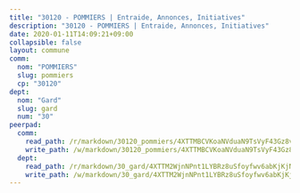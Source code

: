 ```yaml
---
title: "30120 - POMMIERS | Entraide, Annonces, Initiatives"
description: "30120 - POMMIERS | Entraide, Annonces, Initiatives"
date: 2020-01-11T14:09:21+09:00
collapsible: false
layout: commune
comm:
  nom: "POMMIERS"
  slug: pommiers
  cp: "30120"
dept:
  nom: "Gard"
  slug: gard
  num: "30"
peerpad:
  comm:
    read_path: /r/markdown/30120_pommiers/4XTTMBCVKoaNVduaN9TsVyF43Gz8v2umXYk9YuGWnCXKC44Dt
    write_path: /w/markdown/30120_pommiers/4XTTMBCVKoaNVduaN9TsVyF43Gz8v2umXYk9YuGWnCXKC44Dt-K3TgUuNWJigaAmvtDsN3fQMpYkBr1W9BxPgz8zwdjiAhWQWANBER4cJXAnjVhXBbxsjWmEvVSY5hqVGgqKuk112zFY3An52UFZRgY7yzVzPk5q7BNAxQbyBsTYoZu5cLfyWUb3BL
  dept:
    read_path: /r/markdown/30_gard/4XTTM2WjnNPnt1LYBRz8uSfoyfwv6abKjKjNdBGxuvymmgvkj
    write_path: /w/markdown/30_gard/4XTTM2WjnNPnt1LYBRz8uSfoyfwv6abKjKjNdBGxuvymmgvkj-K3TgUpCvFefN2LRJ7huXqVovWWqmjJgEMWkVs9s4fhfrGjyZZK9z4gxyddycCKs6S9BWFUcJqqZYCKuxj79SWNiGiob7Xchr25rMmkVQhAFrAwBxAqY3T99GTsQfKxLrXrnx3pGK
---
```


